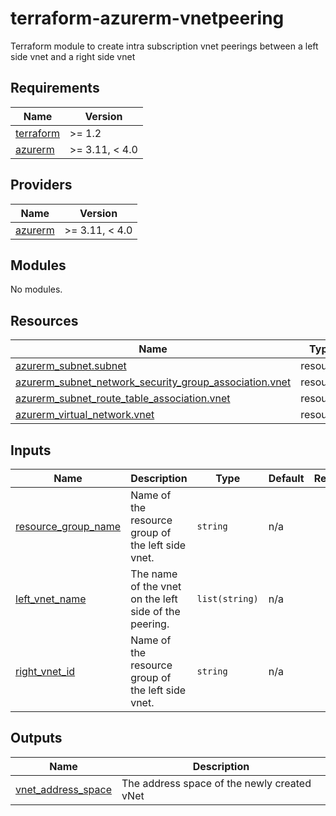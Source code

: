 # terraform-azurerm-vnetpeering
Terraform module to create intra subscription vnet peerings between a left side vnet and a right side vnet

<!-- BEGIN_TF_DOCS -->
## Requirements

| Name                                                                      | Version        |
|---------------------------------------------------------------------------|----------------|
| <a name="requirement_terraform"></a> [terraform](#requirement\_terraform) | >= 1.2         |
| <a name="requirement_azurerm"></a> [azurerm](#requirement\_azurerm)       | >= 3.11, < 4.0 |

## Providers

| Name                                                          | Version        |
|---------------------------------------------------------------|----------------|
| <a name="provider_azurerm"></a> [azurerm](#provider\_azurerm) | >= 3.11, < 4.0 |

## Modules

No modules.

## Resources

| Name                                                                                                                                                                                | Type     |
|-------------------------------------------------------------------------------------------------------------------------------------------------------------------------------------|----------|
| [azurerm_subnet.subnet](https://registry.terraform.io/providers/hashicorp/azurerm/latest/docs/resources/subnet)                                                                     | resource |
| [azurerm_subnet_network_security_group_association.vnet](https://registry.terraform.io/providers/hashicorp/azurerm/latest/docs/resources/subnet_network_security_group_association) | resource |
| [azurerm_subnet_route_table_association.vnet](https://registry.terraform.io/providers/hashicorp/azurerm/latest/docs/resources/subnet_route_table_association)                       | resource |
| [azurerm_virtual_network.vnet](https://registry.terraform.io/providers/hashicorp/azurerm/latest/docs/resources/virtual_network)                                                     | resource |

## Inputs

| Name                                                                                                                                                                                                          | Description                                                                                  | Type                                                                    | Default                                                                      | Required |
|---------------------------------------------------------------------------------------------------------------------------------------------------------------------------------------------------------------|----------------------------------------------------------------------------------------------|-------------------------------------------------------------------------|------------------------------------------------------------------------------|:--------:|
| <a name="resource_group_name"></a> [resource\_group\_name](#resource\_group\_name)                                                                                                               | Name of the resource group of the left side vnet.                                                   | `string`                                                                | n/a                                                                          |   yes    |
| <a name="left_vnet_name"></a> [left\_vnet\_name](#left\_vnet\_name)                                                                                                                                   | The name of the vnet on the left side of the peering.                                       | `list(string)`                                                          |           n/a                                           |    yes    |
| <a name="right_vnet_id"></a> [right\_vnet\_id](#right\_vnet\_id)                                                                                                               | Name of the resource group of the left side vnet.                                                   | `string`                                                                | n/a                                                                          |   yes    |

## Outputs

| Name                                                                                                   | Description                                                                                           |
|--------------------------------------------------------------------------------------------------------|-------------------------------------------------------------------------------------------------------|
| <a name="output_vnet_address_space"></a> [vnet\_address\_space](#output\_vnet\_address\_space)         | The address space of the newly created vNet                                                           |
<!-- END_TF_DOCS -->

